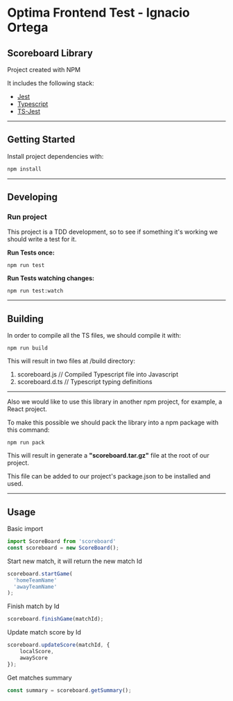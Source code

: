 # Optima Frontend Test - Ignacio Ortega

## Scoreboard Library

Project created with NPM

It includes the following stack:

- [Jest](https://jestjs.io/)
- [Typescript](https://www.typescriptlang.org/)
- [TS-Jest](https://github.com/kulshekhar/ts-jest)

<hr />

## Getting Started

Install project dependencies with:

```sh
npm install
```
<hr />

## Developing

### Run project

This project is a TDD development, so to see if something it's working we should write a test for it.

<b>Run Tests once:</b>
```
npm run test
```

<b>Run Tests watching changes:</b>
```
npm run test:watch
```

<hr />

## Building

In order to compile all the TS files, we should compile it with:

```
npm run build
```
This will result in two files at /build directory:
1. scoreboard.js   // Compiled Typescript file into Javascript
2. scoreboard.d.ts // Typescript typing definitions

<hr>

Also we would like to use this library in another npm project, for example, a React project.

To make this possible we should pack the library into a npm package with this command:

```
npm run pack
```
This will result in generate a <b>"scoreboard.tar.gz"</b> file at the root of our project.

This file can be added to our project's package.json to be installed and used.

<hr />

## Usage


Basic import
```javascript
import ScoreBoard from 'scoreboard'
const scoreboard = new ScoreBoard();
```

Start new match, it will return the new match Id
```javascript
scoreboard.startGame(
  'homeTeamName'
  'awayTeamName'
);
```

Finish match by Id
```javascript
scoreboard.finishGame(matchId);
```

Update match score by Id
```javascript
scoreboard.updateScore(matchId, {
    localScore,
    awayScore
});
```

Get matches summary
```javascript
const summary = scoreboard.getSummary();
```